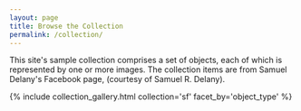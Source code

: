 ```yaml
---
layout: page
title: Browse the Collection
permalink: /collection/
---
```


This site's sample collection comprises a set of objects, each of which is represented by one or more images. The collection items are from Samuel Delany's Facebook page, (courtesy of Samuel R. Delany).


{% include collection_gallery.html collection='sf' facet_by='object_type' %}
